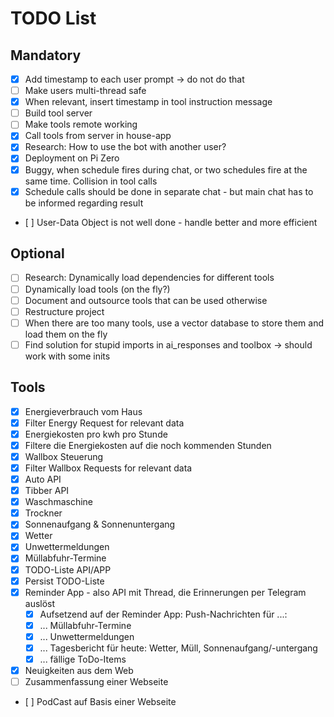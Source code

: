# TODO List

## Mandatory

- [X] Add timestamp to each user prompt -> do not do that
- [ ] Make users multi-thread safe
- [X] When relevant, insert timestamp in tool instruction message
- [ ] Build tool server
- [ ] Make tools remote working
- [X] Call tools from server in house-app
- [X] Research: How to use the bot with another user?
- [X] Deployment on Pi Zero
- [X] Buggy, when schedule fires during chat, or two schedules fire at the same time. Collision in tool calls
- [X] Schedule calls should be done in separate chat - but main chat has to be informed regarding result
- [ ] User-Data Object is not well done - handle better and more efficient

## Optional

- [ ] Research: Dynamically load dependencies for different tools
- [ ] Dynamically load tools (on the fly?)
- [ ] Document and outsource tools that can be used otherwise
- [ ] Restructure project
- [ ] When there are too many tools, use a vector database to store them and load them on the fly
- [ ] Find solution for stupid imports in ai_responses and toolbox -> should work with some inits

## Tools

- [X] Energieverbrauch vom Haus
- [X] Filter Energy Request for relevant data
- [X] Energiekosten pro kwh pro Stunde
- [X] Filtere die Energiekosten auf die noch kommenden Stunden
- [X] Wallbox Steuerung
- [X] Filter Wallbox Requests for relevant data
- [X] Auto API
- [X] Tibber API
- [X] Waschmaschine
- [X] Trockner
- [X] Sonnenaufgang & Sonnenuntergang
- [X] Wetter
- [X] Unwettermeldungen
- [X] Müllabfuhr-Termine
- [X] TODO-Liste API/APP
- [X] Persist TODO-Liste
- [X] Reminder App - also API mit Thread, die Erinnerungen per Telegram auslöst
  - [X] Aufsetzend auf der Reminder App: Push-Nachrichten für ...:
  - [X] ... Müllabfuhr-Termine
  - [X] ... Unwettermeldungen
  - [X] ... Tagesbericht für heute: Wetter, Müll, Sonnenaufgang/-untergang
  - [X] ... fällige ToDo-Items
- [X] Neuigkeiten aus dem Web
- [ ] Zusammenfassung einer Webseite
- [ ] PodCast auf Basis einer Webseite
